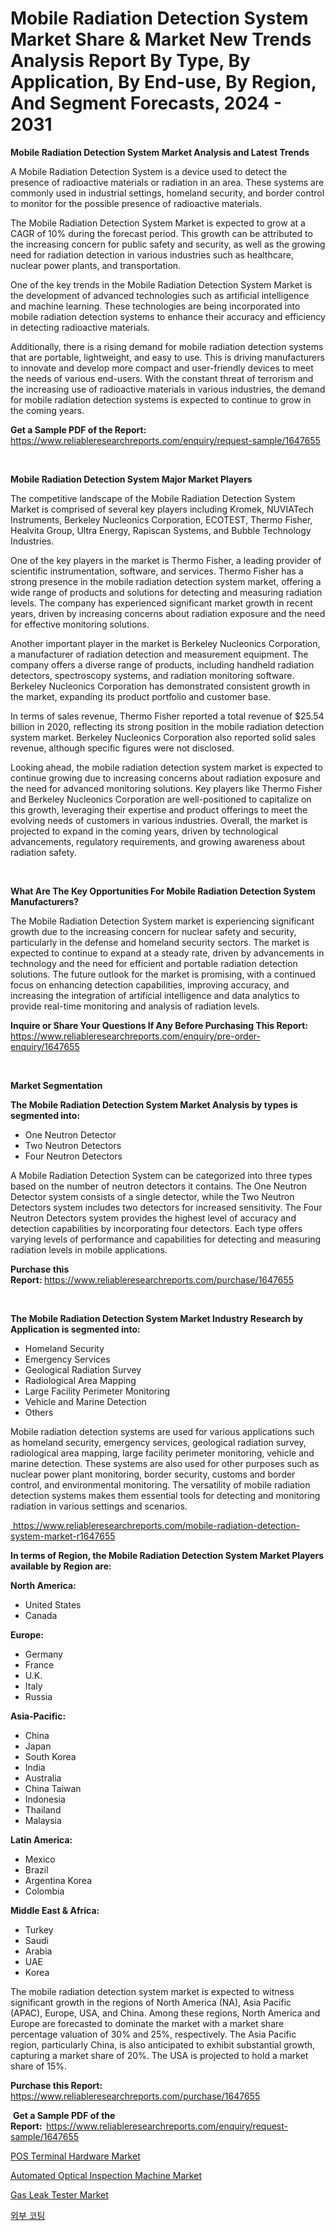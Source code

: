<p><h1>Mobile Radiation Detection System Market Share & Market New Trends Analysis Report By Type, By Application, By End-use, By Region, And Segment Forecasts, 2024 - 2031</h1></p><p><strong>Mobile Radiation Detection System Market Analysis and Latest Trends</strong></p>
<p><p>A Mobile Radiation Detection System is a device used to detect the presence of radioactive materials or radiation in an area. These systems are commonly used in industrial settings, homeland security, and border control to monitor for the possible presence of radioactive materials.</p><p>The Mobile Radiation Detection System Market is expected to grow at a CAGR of 10% during the forecast period. This growth can be attributed to the increasing concern for public safety and security, as well as the growing need for radiation detection in various industries such as healthcare, nuclear power plants, and transportation.</p><p>One of the key trends in the Mobile Radiation Detection System Market is the development of advanced technologies such as artificial intelligence and machine learning. These technologies are being incorporated into mobile radiation detection systems to enhance their accuracy and efficiency in detecting radioactive materials.</p><p>Additionally, there is a rising demand for mobile radiation detection systems that are portable, lightweight, and easy to use. This is driving manufacturers to innovate and develop more compact and user-friendly devices to meet the needs of various end-users. With the constant threat of terrorism and the increasing use of radioactive materials in various industries, the demand for mobile radiation detection systems is expected to continue to grow in the coming years.</p></p>
<p><strong>Get a Sample PDF of the Report:&nbsp;</strong> <a href="https://www.reliableresearchreports.com/enquiry/request-sample/1647655">https://www.reliableresearchreports.com/enquiry/request-sample/1647655</a></p>
<p>&nbsp;</p>
<p><strong>Mobile Radiation Detection System Major Market Players</strong></p>
<p><p>The competitive landscape of the Mobile Radiation Detection System Market is comprised of several key players including Kromek, NUVIATech Instruments, Berkeley Nucleonics Corporation, ECOTEST, Thermo Fisher, Healvita Group, Ultra Energy, Rapiscan Systems, and Bubble Technology Industries. </p><p>One of the key players in the market is Thermo Fisher, a leading provider of scientific instrumentation, software, and services. Thermo Fisher has a strong presence in the mobile radiation detection system market, offering a wide range of products and solutions for detecting and measuring radiation levels. The company has experienced significant market growth in recent years, driven by increasing concerns about radiation exposure and the need for effective monitoring solutions.</p><p>Another important player in the market is Berkeley Nucleonics Corporation, a manufacturer of radiation detection and measurement equipment. The company offers a diverse range of products, including handheld radiation detectors, spectroscopy systems, and radiation monitoring software. Berkeley Nucleonics Corporation has demonstrated consistent growth in the market, expanding its product portfolio and customer base.</p><p>In terms of sales revenue, Thermo Fisher reported a total revenue of $25.54 billion in 2020, reflecting its strong position in the mobile radiation detection system market. Berkeley Nucleonics Corporation also reported solid sales revenue, although specific figures were not disclosed.</p><p>Looking ahead, the mobile radiation detection system market is expected to continue growing due to increasing concerns about radiation exposure and the need for advanced monitoring solutions. Key players like Thermo Fisher and Berkeley Nucleonics Corporation are well-positioned to capitalize on this growth, leveraging their expertise and product offerings to meet the evolving needs of customers in various industries. Overall, the market is projected to expand in the coming years, driven by technological advancements, regulatory requirements, and growing awareness about radiation safety.</p></p>
<p>&nbsp;</p>
<p><strong>What Are The Key Opportunities For Mobile Radiation Detection System Manufacturers?</strong></p>
<p><p>The Mobile Radiation Detection System market is experiencing significant growth due to the increasing concern for nuclear safety and security, particularly in the defense and homeland security sectors. The market is expected to continue to expand at a steady rate, driven by advancements in technology and the need for efficient and portable radiation detection solutions. The future outlook for the market is promising, with a continued focus on enhancing detection capabilities, improving accuracy, and increasing the integration of artificial intelligence and data analytics to provide real-time monitoring and analysis of radiation levels.</p></p>
<p><strong>Inquire or Share Your Questions If Any Before Purchasing This Report:</strong> <a href="https://www.reliableresearchreports.com/enquiry/pre-order-enquiry/1647655">https://www.reliableresearchreports.com/enquiry/pre-order-enquiry/1647655</a></p>
<p>&nbsp;</p>
<p><strong>Market Segmentation</strong></p>
<p><strong>The Mobile Radiation Detection System Market Analysis by types is segmented into:</strong></p>
<p><ul><li>One Neutron Detector</li><li>Two Neutron Detectors</li><li>Four Neutron Detectors</li></ul></p>
<p><p>A Mobile Radiation Detection System can be categorized into three types based on the number of neutron detectors it contains. The One Neutron Detector system consists of a single detector, while the Two Neutron Detectors system includes two detectors for increased sensitivity. The Four Neutron Detectors system provides the highest level of accuracy and detection capabilities by incorporating four detectors. Each type offers varying levels of performance and capabilities for detecting and measuring radiation levels in mobile applications.</p></p>
<p><strong>Purchase this Report:&nbsp;</strong><a href="https://www.reliableresearchreports.com/purchase/1647655">https://www.reliableresearchreports.com/purchase/1647655</a></p>
<p>&nbsp;</p>
<p><strong>The Mobile Radiation Detection System Market Industry Research by Application is segmented into:</strong></p>
<p><ul><li>Homeland Security</li><li>Emergency Services</li><li>Geological Radiation Survey</li><li>Radiological Area Mapping</li><li>Large Facility Perimeter Monitoring</li><li>Vehicle and Marine Detection</li><li>Others</li></ul></p>
<p><p>Mobile radiation detection systems are used for various applications such as homeland security, emergency services, geological radiation survey, radiological area mapping, large facility perimeter monitoring, vehicle and marine detection. These systems are also used for other purposes such as nuclear power plant monitoring, border security, customs and border control, and environmental monitoring. The versatility of mobile radiation detection systems makes them essential tools for detecting and monitoring radiation in various settings and scenarios.</p></p>
<p><a href="https://www.reliableresearchreports.com/mobile-radiation-detection-system-market-r1647655">&nbsp;https://www.reliableresearchreports.com/mobile-radiation-detection-system-market-r1647655</a></p>
<p><strong>In terms of Region, the Mobile Radiation Detection System Market Players available by Region are:</strong></p>
<p>
    <p> <strong> North America: </strong>
        <ul>
            <li>United States</li>
            <li>Canada</li>
        </ul>
        </p> 
    <p> <strong> Europe: </strong>
        <ul>
            <li>Germany</li>
            <li>France</li>
            <li>U.K.</li>
            <li>Italy</li>
            <li>Russia</li>
        </ul>
        </p> 
    <p> <strong> Asia-Pacific: </strong>
        <ul>
            <li>China</li>
            <li>Japan</li>
            <li>South Korea</li>
            <li>India</li>
            <li>Australia</li>
            <li>China Taiwan</li>
            <li>Indonesia</li>
            <li>Thailand</li>
            <li>Malaysia</li>
        </ul>
        </p> 
    <p> <strong> Latin America: </strong>
        <ul>
            <li>Mexico</li>
            <li>Brazil</li>
            <li>Argentina Korea</li>
            <li>Colombia</li>
        </ul>
        </p> 
    <p> <strong> Middle East & Africa: </strong>
        <ul>
            <li>Turkey</li>
            <li>Saudi</li>
            <li>Arabia</li>
            <li>UAE</li>
            <li>Korea</li>
        </ul>
    </p>
    </p>
<p><p>The mobile radiation detection system market is expected to witness significant growth in the regions of North America (NA), Asia Pacific (APAC), Europe, USA, and China. Among these regions, North America and Europe are forecasted to dominate the market with a market share percentage valuation of 30% and 25%, respectively. The Asia Pacific region, particularly China, is also anticipated to exhibit substantial growth, capturing a market share of 20%. The USA is projected to hold a market share of 15%.</p></p>
<p><strong>Purchase this Report: </strong><a href="https://www.reliableresearchreports.com/purchase/1647655">https://www.reliableresearchreports.com/purchase/1647655</a></p>
<p>&nbsp;<strong>Get a Sample PDF of the Report:&nbsp;&nbsp;</strong><a href="https://www.reliableresearchreports.com/enquiry/request-sample/1647655">https://www.reliableresearchreports.com/enquiry/request-sample/1647655</a></p>
<p><strong></strong></p>
<p><p><a href="https://github.com/AndreanneHane2023/Market-Research-Report-List-2/blob/main/pos-terminal-hardware-market.md">POS Terminal Hardware Market</a></p><p><a href="https://github.com/flwellarose/Market-Research-Report-List-1/blob/main/automated-optical-inspection-machine-market.md">Automated Optical Inspection Machine Market</a></p><p><a href="https://github.com/kimjmgeh81/Market-Research-Report-List-1/blob/main/gas-leak-tester-market.md">Gas Leak Tester Market</a></p><p><a href="https://github.com/vseigx30c9a1j/Market-Research-Report-List-3/blob/main/914747768906.md">외부 코팅</a></p></p>